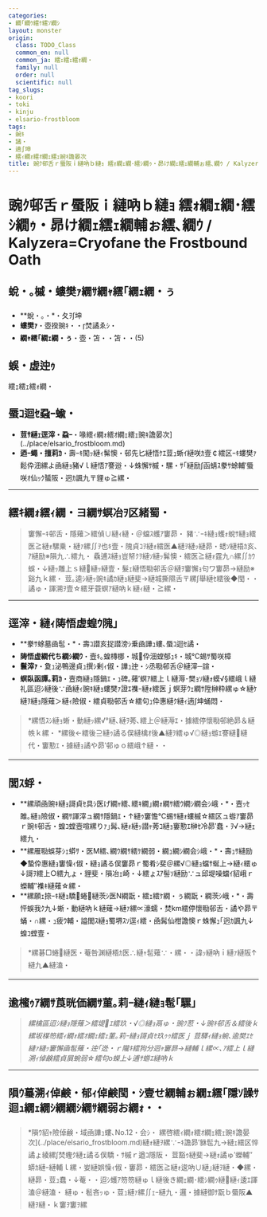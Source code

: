 ```yaml
---
categories:
- 繝｢繝ｳ繧ｹ繧ｿ繝ｼ
layout: monster
origin:
  class: TODO_Class
  common_en: null
  common_ja: 繧ｪ繧ｪ繧ｫ繝・
  family: null
  order: null
  scientific: null
tag_slugs:
- koori
- toki
- kinju
- elsario-frostbloom
tags:
- 豌ｷ
- 譎・
- 遖∫坤
- 繧ｨ繝ｫ繧ｵ繝ｪ繧ｪ豌ｷ譫晏次
title: 豌ｸ邨舌ｒ蜃阪ｉ縺吶ｂ縺ｮ 繧ｫ繝ｪ繝･繧ｼ繝ｩ・昴け繝ｪ繧ｪ繝輔ぉ繧､繝ｳ / Kalyzera=Cryofane the Frostbound Oath
---
```


# 豌ｸ邨舌ｒ蜃阪ｉ縺吶ｂ縺ｮ 繧ｫ繝ｪ繝･繧ｼ繝ｩ・昴け繝ｪ繧ｪ繝輔ぉ繧､繝ｳ / Kalyzera=Cryofane the Frostbound Oath

## 蛻・｡槭・螻樊ｧ繝ｻ繝ｬ繧｢繝ｪ繝・ぅ

* **蛻・｡・*・夂ｦ∫坤
* **螻樊ｧ**・壺揆豌ｷ・・焚譎ゑｼ・
* **繝ｬ繧｢繝ｪ繝・ぅ**・壺・笘・・笘・・(5)

## 蜈・虚迚ｩ
繧ｪ繧ｪ繧ｫ繝・

## 蜃ｺ迴ｾ蝨ｰ蝓・

* **荳ｻ縺ｪ逕滓・蝨ｰ**・喙繧ｨ繝ｫ繧ｵ繝ｪ繧ｪ豌ｷ譫晏次](../place/elsario_frostbloom.md)
* **迺ｰ蠅・擅莉ｶ**・壽ｰｷ闖ｯ縺ｨ髴懊・邨先匕縺悟ｹｴ荳ｭ蜥ｲ縺咲ｶ壹￠繧区ｰｷ螻樊ｧ鬆伜沺縲よ凾縺ｮ豬√ｌ縺悟ｱ謇逧・↓蛛懈ｻ槭・騾・ｻ｢縺励∫函蜻ｽ豢ｻ蜍輔′蜃咲ｵ仙ｯｸ蜑阪・迥ｶ諷九〒貍ゅ≧縲・

---

## 繧ｷ繝ｫ繧ｨ繝・ヨ繝ｻ螟冶ｦ区緒蜀・

> 窶懈ｰｷ邨舌・隱薙＞繧偵∪縺ｨ縺・＠蟷ｽ蠖ｱ窶昴・
> 豬∵ｰｷ縺ｮ蠖ｫ蛻ｻ縺ｮ繧医≧縺ｫ騾乗・縺ｧ縲∬ｦ也ｷ壹・隗貞ｺｦ縺ｫ繧医▲縺ｦ縺ｯ縺昴・蟋ｿ縺梧ｶ亥､ｱ縺励※隕九∴繧九・
> 驫逋ｽ縺ｮ豈帑ｸｦ縺ｿ縺ｯ髴懊・繧医≧縺ｫ霆九∩縲∬ｶｳ蜈・↓縺ｯ雕上ｓ縺縺ｯ縺壹・髮ｪ縺悟㍾邨舌＠縺ｦ窶懈ｮ句ワ窶昴→縺励※谿九ｋ縲・
> 荳｡逵ｼ縺ｯ豌ｷ譎ｶ縺ｮ縺斐→縺城撕隰舌〒縲∫舉縺ｾ繧後◆閠・・譎ゅ・諢溯ｦ壹☆繧牙蓑螟ｱ縺吶ｋ縺ｨ縺・≧縲・

---

## 逕滓・縺ｨ陦悟虚蝗ｳ隗｣

* **豢ｻ蜍墓凾髢・*・壽ｺ譛亥捉譛滂ｼ乗凾譁ｭ螻､蜃ｺ迴ｾ譎・
* **陦悟虚繝代ち繝ｼ繝ｳ**・壼ｷ｡蝗槫梛・城伜沺螳郁ｭｷ・城℃蜴ｻ蜀咲樟
* **鬟滓ｧ**・夐ｭ泌鴨邊貞ｭ撰ｼ剰ｨ俶・譁ｭ迚・ｼ丞㍾邨舌＠縺滓─諠・
* **螟臥函譚｡莉ｶ**・壼商縺ｮ隱鍋ｴ・ｭ碑｡薙′螟ｱ繧上ｌ縺溽･樊ｮｿ縺ｫ蟆√§繧峨ｌ縺礼區迢ｼ縺後∵凾縺ｨ豌ｷ縺ｮ螻樊ｧ證ｴ襍ｰ縺ｫ繧医ｊ螟芽ｳｪ繝ｻ陞榊粋縲ゅ☆縺ｹ縺ｦ縺ｮ隱薙＞縺ｨ險俶・繧貞㍾邨舌☆繧句ｭ伜惠縺ｸ縺ｨ遖∫坤蛹悶・

> *縲悟ｽｼ縺ｮ蜥・動縺ｯ縲√°縺､縺ｦ莠､繧上＠縺溽ｴ・據繧停懷㍾邨絶昴＆縺帙ｋ縲・
> *縲後←繧後⊇縺ｩ譎る俣縺檎ｵ後▲縺ｦ繧ゅ√◎縺ｮ蝣ｴ謇縺縺代・窶懃ｴ・據縺ｮ譎や昴′邨ゅｏ繧峨↑縺・・

---

## 閭ｽ蜉・

* **縲頑凾豌ｷ縺ｮ謌貞ｾ具ｼ医げ繝ｬ繧､繧ｷ繝｣繝ｫ繝ｻ繧ｳ繝ｼ繝会ｼ峨・*・壼ｯｾ雎｡縺ｮ險俶・繝ｻ諢滓ュ繝ｻ隱鍋ｴ・↑縺ｩ窶憺℃蜴ｻ縺ｫ螻槭☆繧区ュ蝣ｱ窶昴ｒ豌ｷ邨舌・蝗ｺ螳壼喧縲りｧ｣髯､縺ｫ縺ｯ譛ｬ莠ｺ縺ｮ窶懃ｴ榊ｾ冷昴′蠢・ｦ√→縺ｪ繧九・
* **縲雁㍾蜈芽ｼｪ蟒ｻ・医Μ繧､繝ｳ繝ｻ繧ｹ繝弱・繝ｭ繝ｼ繝会ｼ峨・*・壽ｭｻ縺励◆蟄伜惠縺ｮ窶懆ｨ俶・縺ｮ譎る俣窶昴ｒ蜀肴ｼ斐＠縲√◎縺ｮ蟷ｻ蜒上→縺ｨ繧ゅ↓謌ｦ繧上○繧九ょ・貍斐・隕冶ｪ崎・↓繧ょｽｱ髻ｿ縺励∵ュ邱堤噪蟷ｲ貂峨ｒ蠑輔″襍ｷ縺薙☆縲・
* **縲願ｪ捺ｰｷ縺ｮ驕蜷縺茨ｼ医Ν繝翫・繧ｪ繧ｹ繝・ぅ繝翫・繝茨ｼ峨・*・壽怦蜈我ｸ九↓蜥・動縺吶ｋ縺薙→縺ｧ縲∝濠蠕・焚km繧停懷㍾邨舌・譎や昴〒蛹・∩縲・ｭ疲ｳ輔・謚閭ｽ縺ｮ蜀堺ｽｿ逕ｨ繧・凾髯仙柑譫懊ｒ蛛懈ｭ｢迥ｶ諷九↓蝗ｺ螳壹・

> *縲碁□蜷縺医・菴咎渊縺梧ｶ医∴縺ｬ髢薙∵・縲・・諱ｯ縺吶ｉ縺ｧ縺阪↑縺九▲縺溘・

---

## 逾櫁ｩｱ繝ｻ莨晄価繝ｻ菫｡莉ｰ縺ｨ縺ｮ髢｢騾｣

> *縲檎區迢ｼ縺ｮ隱薙＞繧堤ｴ繧玖・√◎縺ｮ鬲ゅ・豌ｸ荵・↓豌ｷ邨舌＆繧後ｋ縲坂楳笏繧ｨ繝ｫ繧ｵ繝ｪ繧ｪ菫｡莉ｰ縺ｮ謌貞ｾ玖ｩｩ繧医ｊ*
> *荳驛ｨ縺ｮ蜿､逾樊ｴｾ縺ｧ縺ｯ窶懈凾髢薙・迚｢迯・ｒ隴ｷ繧狗分迥ｬ窶昴→縺輔ｌ縲∝､ｱ繧上ｌ縺溯ｨ倬鹸繧貞屓蜿弱☆繧句о蠑上↓逋ｻ蝣ｴ縺吶ｋ*

---

## 隕ｳ蟇溯ｨ倬鹸・郁ｨ倬鹸閠・ｼ壹せ繝輔ぉ繝ｪ繧｢隱ｿ譟ｻ迴ｭ繝ｪ繝ｼ繝繝ｼ繝ｻ繝弱お繝ｫ・・

> *隕ｳ貂ｬ險倬鹸・域凾譁ｭ螻､No.12・会ｼ・
> 縲啓繧ｨ繝ｫ繧ｵ繝ｪ繧ｪ豌ｷ譫晏次](../place/elsario_frostbloom.md)縺ｫ縺ｦ縲∵ｰｷ譫昴′貅髢九→縺ｪ繧区悴譎ょ綾縲∫焚蟶ｸ縺ｪ譎る俣驕・ｻ槭ｒ遒ｺ隱阪・
> 荳豁ｩ縺斐→縺ｫ譎ゅ′蠑輔″蟒ｶ縺ｰ縺輔ｌ縲・妛縺娯懆ｨ俶・窶昴・繧医≧縺ｫ逡吶∪縺｣縺ｦ縺・◆縲・
> 縺昴・荳ｭ蠢・↓菴・・迢ｼ蠖ｱ笏笏縺ゅｌ縺後き繝ｪ繝･繧ｼ繝ｩ縺縺ｨ逶ｴ諢溘＠縺溘・
> 縺ゅ・髱吝ｯゅ・荳ｭ縺ｧ縲∬ｪｰ縺九・邏・據縺御ｻ翫ｂ蜃阪▲縺ｦ縺・ｋ窶ｦ窶ｦ縲